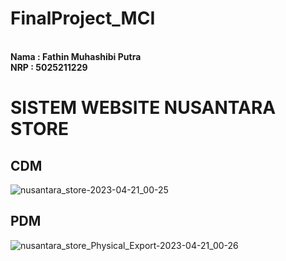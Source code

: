 # FinalProject_MCI

**<br>Nama  : Fathin Muhashibi Putra**
**<br>NRP   : 5025211229**

# SISTEM WEBSITE NUSANTARA STORE


## CDM
![nusantara_store-2023-04-21_00-25](https://user-images.githubusercontent.com/103252800/233463257-2546ecf5-39ca-4920-8e12-9f4b9d269c5e.png)


## PDM
![nusantara_store_Physical_Export-2023-04-21_00-26](https://user-images.githubusercontent.com/103252800/233463272-57572577-72e9-4dcb-8aef-65b4b07affde.png)





